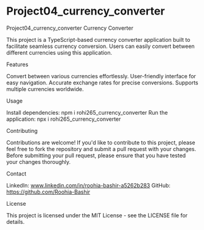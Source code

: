 # Project04_currency_converter

Project04_currency_converter
Currency Converter

This project is a TypeScript-based currency converter application built to facilitate seamless currency conversion. Users can easily convert between different currencies using this application.

Features

Convert between various currencies effortlessly. User-friendly interface for easy navigation. Accurate exchange rates for precise conversions. Supports multiple currencies worldwide.

Usage

Install dependencies: npm i rohi265_currency_converter
Run the application: npx i rohi265_currency_converter

Contributing

Contributions are welcome! If you'd like to contribute to this project, please feel free to fork the repository and submit a pull request with your changes. Before submitting your pull request, please ensure that you have tested your changes thoroughly.

Contact

LinkedIn: www.linkedin.com/in/roohia-bashir-a5262b283 
GitHub: https://github.com/Roohia-Bashir

License

This project is licensed under the MIT License - see the LICENSE file for details.
